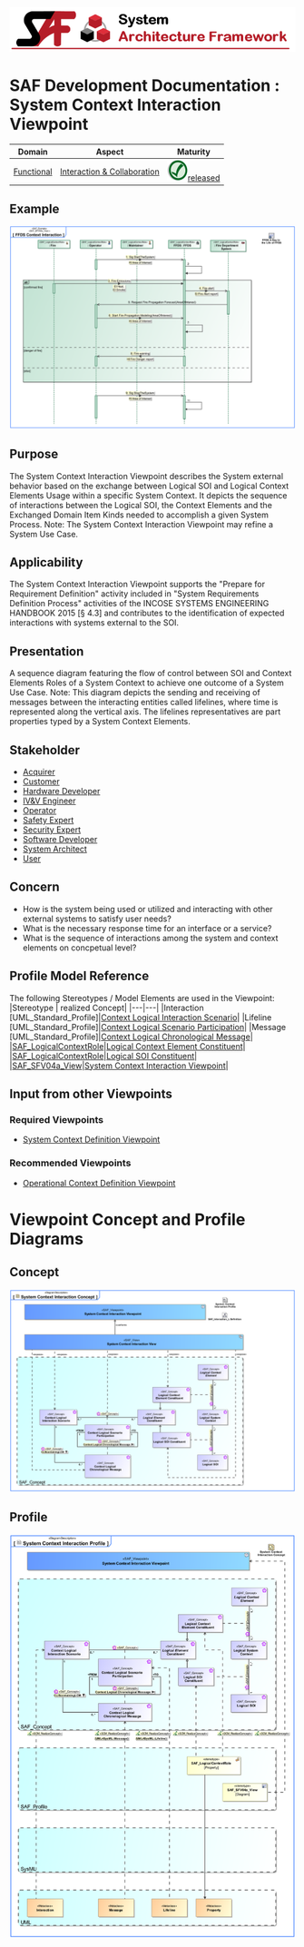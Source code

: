 ![System Architecture Framework](../../diagrams/Banner_SAF.png)
# SAF Development Documentation : System Context Interaction Viewpoint
|**Domain**|**Aspect**|**Maturity**|
| --- | --- | --- |
|[Functional](../../domains.md#Domain-Functional)|[Interaction & Collaboration](../../aspects.md#Aspect-Interaction-&-Collaboration)|![Released](../../diagrams/Symbol_confirmed.png )[released](../../using-saf/maturity.md#released)|
## Example
![System-Context-Interaction-Viewpoint-primary-example.svg](../../diagrams/vp-examples/System-Context-Interaction-Viewpoint-primary-example.svg)
## Purpose
The System Context Interaction Viewpoint describes the System external behavior based on the exchange between Logical SOI and Logical Context Elements Usage within a specific System Context. It depicts the sequence of interactions between the Logical SOI, the Context Elements and the Exchanged Domain Item Kinds needed to accomplish a given System Process. 
Note: The System Context Interaction Viewpoint may refine a System Use Case.
## Applicability
The System Context Interaction Viewpoint supports the "Prepare for Requirement Definition" activity included in "System Requirements Definition Process" activities of the INCOSE SYSTEMS ENGINEERING HANDBOOK 2015 [§ 4.3] and contributes to the identification of expected interactions with systems external to the SOI.
## Presentation
A sequence diagram featuring the flow of control between SOI and Context Elements Roles of a System Context to achieve one outcome of a System Use Case. 
Note: This diagram depicts the sending and receiving of messages between the interacting entities called lifelines, where time is represented along the vertical axis. The lifelines representatives are part properties typed by a System Context Elements.

## Stakeholder
* [Acquirer](../../stakeholders.md#Acquirer)
* [Customer](../../stakeholders.md#Customer)
* [Hardware Developer](../../stakeholders.md#Hardware-Developer)
* [IV&V Engineer](../../stakeholders.md#IV&V-Engineer)
* [Operator](../../stakeholders.md#Operator)
* [Safety Expert](../../stakeholders.md#Safety-Expert)
* [Security Expert](../../stakeholders.md#Security-Expert)
* [Software Developer](../../stakeholders.md#Software-Developer)
* [System Architect](../../stakeholders.md#System-Architect)
* [User](../../stakeholders.md#User)
## Concern
* How is the system being used or utilized and interacting with other external systems to satisfy user needs?
* What is the necessary response time for an interface or a service?
* What is the sequence of interactions among the system and context elements on concpetual level?
## Profile Model Reference
The following Stereotypes / Model Elements are used in the Viewpoint:
|Stereotype | realized Concept|
|---|---|
|Interaction [UML_Standard_Profile]|[Context Logical Interaction Scenario](../concept/concepts.md#Context-Logical-Interaction-Scenario)|
|Lifeline [UML_Standard_Profile]|[Context Logical Scenario Participation](../concept/concepts.md#Context-Logical-Scenario-Participation)|
|Message [UML_Standard_Profile]|[Context Logical Chronological Message](../concept/concepts.md#Context-Logical-Chronological-Message)|
|[SAF_LogicalContextRole](../../stereotypes.md#SAF_LogicalContextRole)|[Logical Context Element Constituent](../concept/concepts.md#Logical-Context-Element-Constituent)|
|[SAF_LogicalContextRole](../../stereotypes.md#SAF_LogicalContextRole)|[Logical SOI Constituent](../concept/concepts.md#Logical-SOI-Constituent)|
|[SAF_SFV04a_View](../../stereotypes.md#SAF_SFV04a_View)|[System Context Interaction Viewpoint](../concept/concepts.md#System-Context-Interaction-Viewpoint)|
## Input from other Viewpoints
### Required Viewpoints
* [System Context Definition Viewpoint](System-Context-Definition-Viewpoint.md)
### Recommended Viewpoints
* [Operational Context Definition Viewpoint](Operational-Context-Definition-Viewpoint.md)
# Viewpoint Concept and Profile Diagrams
## Concept
![System Context Interaction Concept](diagrams/System-Context-Interaction-Concept.svg)
## Profile
![System Context Interaction Profile](diagrams/System-Context-Interaction-Profile.svg)
